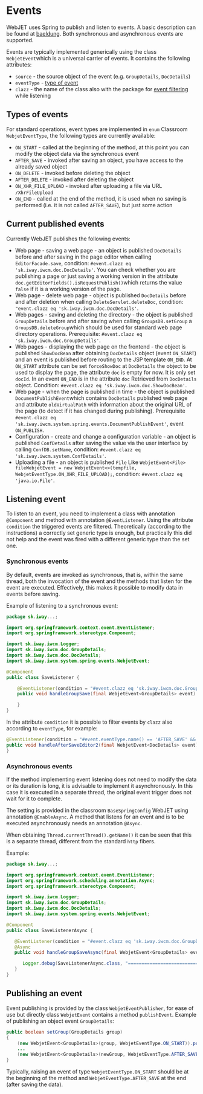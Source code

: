 # Events

WebJET uses Spring to publish and listen to events. A basic description can be found at [baeldung](https://www.baeldung.com/spring-events). Both synchronous and asynchronous events are supported.

Events are typically implemented generically using the class `WebjetEvent`which is a universal carrier of events. It contains the following attributes:
- `source` - the source object of the event (e.g. `GroupDetails`, `DocDetails`)
- `eventType` - [type of event](#typy-udalostí)
- `clazz` - the name of the class also with the package for [event filtering](#počúvanie-udalosti) while listening

## Types of events

For standard operations, event types are implemented in `enum` Classroom `WebjetEventType`, the following types are currently available:
- `ON_START` - called at the beginning of the method, at this point you can modify the object data via the synchronous event
- `AFTER_SAVE` - invoked after saving an object, you have access to the already saved object
- `ON_DELETE` - invoked before deleting the object
- `AFTER_DELETE` - invoked after deleting the object
- `ON_XHR_FILE_UPLOAD` - invoked after uploading a file via URL `/XhrFileUpload`
- `ON_END` - called at the end of the method, it is used when no saving is performed (i.e. it is not called `AFTER_SAVE`), but just some action

## Current published events

Currently WebJET publishes the following events:
- Web page - saving a web page - an object is published `DocDetails` before and after saving in the page editor when calling `EditorFacade.save`, condition: `#event.clazz eq 'sk.iway.iwcm.doc.DocDetails'`. You can check whether you are publishing a page or just saving a working version in the attribute `doc.getEditorFields().isRequestPublish()`which returns the value `false` if it is a working version of the page.
- Web page - delete web page - object is published `DocDetails` before and after deletion when calling `DeleteServlet.deleteDoc`, condition: `"event.clazz eq 'sk.iway.iwcm.doc.DocDetails'`.
- Web pages - saving and deleting the directory - the object is published `GroupDetails` before and after saving when calling `GroupsDB.setGroup` a `GroupsDB.deleteGroup`which should be used for standard web page directory operations. Prerequisite: `#event.clazz eq 'sk.iway.iwcm.doc.GroupDetails'`.
- Web pages - displaying the web page on the frontend - the object is published `ShowDocBean` after obtaining `DocDetails` object (event `ON_START`) and an event is published before routing to the JSP template `ON_END`. At `ON_START` attribute can be set `forceShowDoc` at `DocDetails` the object to be used to display the page, the attribute `doc` is empty for now. It is only set `docId`. In an event `ON_END` is in the attribute `doc` Retrieved from `DocDetails` object. Condition: `#event.clazz eq 'sk.iway.iwcm.doc.ShowDocBean'`.
- Web page - when the page is published in time - the object is published `DocumentPublishEvent`which contains `DocDetails` published web page and attribute `oldVirtualPath` with information about the original URL of the page (to detect if it has changed during publishing). Prerequisite `#event.clazz eq 'sk.iway.iwcm.system.spring.events.DocumentPublishEvent'`, event `ON_PUBLISH`.
- Configuration - create and change a configuration variable - an object is published `ConfDetails` after saving the value via the user interface by calling `ConfDB.setName`, condition: `#event.clazz eq 'sk.iway.iwcm.system.ConfDetails'`.
- Uploading a file - an object is published `File` Like `WebjetEvent<File> fileWebjetEvent = new WebjetEvent<>(tempfile, WebjetEventType.ON_XHR_FILE_UPLOAD);`, condition: `#event.clazz eq 'java.io.File'`.

## Listening event

To listen to an event, you need to implement a class with annotation `@Component` and method with annotation `@EventListener`. Using the attribute `condition` the triggered events are filtered. Theoretically (according to the instructions) a correctly set generic type is enough, but practically this did not help and the event was fired with a different generic type than the set one.

### Synchronous events

By default, events are invoked as synchronous, that is, within the same thread, both the invocation of the event and the methods that listen for the event are executed. Effectively, this makes it possible to modify data in events before saving.

Example of listening to a synchronous event:

```java
package sk.iway...;

import org.springframework.context.event.EventListener;
import org.springframework.stereotype.Component;

import sk.iway.iwcm.Logger;
import sk.iway.iwcm.doc.GroupDetails;
import sk.iway.iwcm.doc.DocDetails;
import sk.iway.iwcm.system.spring.events.WebjetEvent;

@Component
public class SaveListener {

    @EventListener(condition = "#event.clazz eq 'sk.iway.iwcm.doc.GroupDetails'")
    public void handleGroupSave(final WebjetEvent<GroupDetails> event) {

    }
}
```

In the attribute `condition` it is possible to filter events by `clazz` also according to `eventType`, for example:

```java
@EventListener(condition = "#event.eventType.name() == 'AFTER_SAVE' && event.clazz eq 'sk.iway.iwcm.doc.DocDetails'")
public void handleAfterSaveEditor2(final WebjetEvent<DocDetails> event) {
}
```

### Asynchronous events

If the method implementing event listening does not need to modify the data or its duration is long, it is advisable to implement it asynchronously. In this case it is executed in a separate thread, the original event trigger does not wait for it to complete.

The setting is provided in the classroom `BaseSpringConfig` WebJET using annotation `@EnableAsync`. A method that listens for an event and is to be executed asynchronously needs an annotation `@Async`.

When obtaining `Thread.currentThread().getName()` it can be seen that this is a separate thread, different from the standard `http` fibers.

Example:

```java
package sk.iway...;

import org.springframework.context.event.EventListener;
import org.springframework.scheduling.annotation.Async;
import org.springframework.stereotype.Component;

import sk.iway.iwcm.Logger;
import sk.iway.iwcm.doc.GroupDetails;
import sk.iway.iwcm.doc.DocDetails;
import sk.iway.iwcm.system.spring.events.WebjetEvent;

@Component
public class SaveListenerAsync {

   @EventListener(condition = "#event.clazz eq 'sk.iway.iwcm.doc.GroupDetails'")
   @Async
   public void handleGroupSaveAsync(final WebjetEvent<GroupDetails> event) {

      Logger.debug(SaveListenerAsync.class, "================================================= handleAfterSave GROUP ASYNC type=" + event.getEventType() + ", source=" + event.getSource().getClass()+" thread="+Thread.currentThread().getName());
   }
}

```

## Publishing an event

Event publishing is provided by the class `WebjetEventPublisher`, for ease of use but directly class `WebjetEvent` contains a method `publishEvent`. Example of publishing an object event `GroupDetails`:

```java
public boolean setGroup(GroupDetails group)
{
    (new WebjetEvent<GroupDetails>(group, WebjetEventType.ON_START)).publishEvent();
    ...
    (new WebjetEvent<GroupDetails>(newGroup, WebjetEventType.AFTER_SAVE)).publishEvent();
}
```

Typically, raising an event of type `WebjetEventType.ON_START` should be at the beginning of the method and `WebjetEventType.AFTER_SAVE` at the end (after saving the data).
